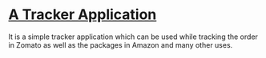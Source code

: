# [A Tracker Application](https://real-tracker-app.onrender.com)
It is a simple tracker application which can be used while tracking the order in Zomato as well as the packages in Amazon and many other uses.
